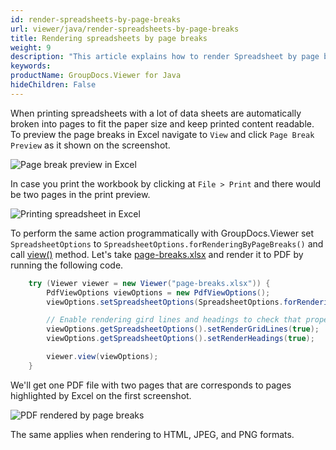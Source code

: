 ```yaml
---
id: render-spreadsheets-by-page-breaks
url: viewer/java/render-spreadsheets-by-page-breaks
title: Rendering spreadsheets by page breaks
weight: 9
description: "This article explains how to render Spreadsheet by page breaks with GroupDocs.Viewer within your Java applications."
keywords: 
productName: GroupDocs.Viewer for Java
hideChildren: False
---
```

When printing spreadsheets with a lot of data sheets are automatically broken into pages to fit the paper size and keep printed content readable. To preview the page breaks in Excel navigate to `View` and click `Page Break Preview` as it shown on the screenshot.

![Page break preview in Excel](/viewer/java/images/render-spreadsheets-by-page-breaks/page-break-preview-in-excel.png)

In case you print the workbook by clicking at `File > Print` and there would be two pages in the print preview.

![Printing spreadsheet in Excel](/viewer/java/images/render-spreadsheets-by-page-breaks/printing-spreadsheet-in-excel.png)

To perform the same action programmatically with GroupDocs.Viewer set `SpreadsheetOptions` to `SpreadsheetOptions.forRenderingByPageBreaks()` and call [view()](https://apireference.groupdocs.com/viewer/java/com.groupdocs.viewer/Viewer#view(com.groupdocs.viewer.options.ViewOptions)) method. Let's take [page-breaks.xlsx](/viewer/java/sample-files/render-spreadsheets-by-page-breaks/page-breaks.xlsx) and render it to PDF by running the following code.

```java
    try (Viewer viewer = new Viewer("page-breaks.xlsx")) {
        PdfViewOptions viewOptions = new PdfViewOptions();
        viewOptions.setSpreadsheetOptions(SpreadsheetOptions.forRenderingByPageBreaks());

        // Enable rendering gird lines and headings to check that proper areas are rendered
        viewOptions.getSpreadsheetOptions().setRenderGridLines(true);
        viewOptions.getSpreadsheetOptions().setRenderHeadings(true);

        viewer.view(viewOptions);
    }
```

We'll get one PDF file with two pages that are corresponds to pages highlighted by Excel on the first screenshot.

![PDF rendered by page breaks](/viewer/java/images/render-spreadsheets-by-page-breaks/rendered-by-page-breaks.png)

The same applies when rendering to HTML, JPEG, and PNG formats.
